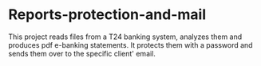 # Reports-protection-and-mail
This project reads files from a T24 banking system, analyzes them and produces pdf e-banking statements. It protects them with a password and sends them over to the specific client' email.
